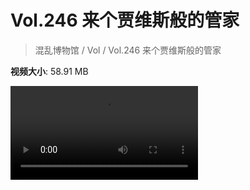 # Vol.246 来个贾维斯般的管家

> 混乱博物馆 / Vol / Vol.246 来个贾维斯般的管家

**视频大小**: 58.91 MB

<div class="video"><video src="https://file.hsyhx.top/archive/246.mp4" controls preload>🤔 您的浏览器不支持 video 标签</video></div>